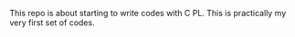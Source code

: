 This repo is about starting to write codes with C PL. This is practically my very first set of codes.
